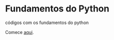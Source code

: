 # Fundamentos do Python
códigos com os fundamentos do python

Comece [aqui](https://github.com/elgsantos/python-fundamentos/blob/master/1-variaveis.py).
